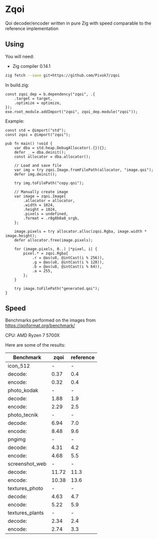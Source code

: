 # Zqoi

Qoi decoder/encoder written in pure Zig with speed comparable to the reference implementation

## Using

You will need:

* Zig compiler 0.14.1

```bash
zig fetch --save git+https://github.com/Pivok7/zqoi
```

In build.zig:

```zig
const zqoi_dep = b.dependency("zqoi", .{
    .target = target,
    .optimize = optimize,
});
exe.root_module.addImport("zqoi", zqoi_dep.module("zqoi"));
```
Example:

```zig
const std = @import("std");
const zqoi = @import("zqoi");

pub fn main() !void {
    var dba = std.heap.DebugAllocator(.{}){};
    defer _ = dba.deinit();
    const allocator = dba.allocator();

    // Load and save file
    var img = try zqoi.Image.fromFilePath(allocator, "image.qoi");
    defer img.deinit();

    try img.toFilePath("copy.qoi");

    // Manually create image
    var image = zqoi.Image{
        .allocator = allocator,
        .width = 1024,
        .height = 1024,
        .pixels = undefined,
        .format = .r8g8b8a8_srgb,
    };

    image.pixels = try allocator.alloc(zqoi.Rgba, image.width * image.height);
    defer allocator.free(image.pixels);

    for (image.pixels, 0..) |*pixel, i| {
        pixel.* = zqoi.Rgba{
            .r = @as(u8, @intCast(i % 256)),
            .g = @as(u8, @intCast(i % 128)),
            .b = @as(u8, @intCast(i % 64)),
            .a = 255,
        };
    }

    try image.toFilePath("generated.qoi");
}
```

## Speed

Benchmarks performed on the images from https://qoiformat.org/benchmark/

CPU: AMD Ryzen 7 5700X

Here are some of the results:

|Benchmark      |zqoi   |reference  |
|-              |-      |-          |
|icon_512       |-      |-          |
|decode:        |0.37   |0.4        |
|encode:        |0.32   |0.4        |
|photo_kodak    |-      |-          |
|decode:		|1.88   |1.9        |
|encode:		|2.29   |2.5        |
|photo_tecnik   |-      |-          |
|decode:		|6.94   |7.0        |
|encode:		|8.48   |9.6        |
|pngimg         |-      |-          |
|decode:		|4.31   |4.2        |
|encode:		|4.68   |5.5        |
|screenshot_web |-      |-          |
|decode:		|11.72  |11.3       |
|encode:		|10.38  |13.6       |
|textures_photo |-      |-          |
|decode:		|4.63   |4.7        |
|encode:		|5.22   |5.9        |
|textures_plants|-      |-          |
|decode:		|2.34   |2.4        |
|encode:		|2.74   |3.3        |
